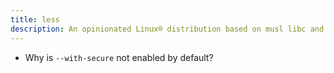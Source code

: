 ```yaml
---
title: less
description: An opinionated Linux® distribution based on musl libc and toybox
---
```


- Why is `--with-secure` not enabled by default?
